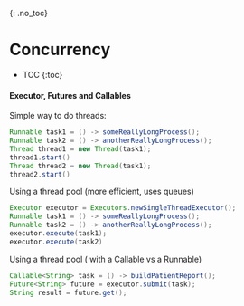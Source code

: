 {: .no_toc}
# Concurrency

- TOC
{:toc}
#### Executor, Futures and Callables

Simple way to do threads:
```java
Runnable task1 = () -> someReallyLongProcess();
Runnable task2 = () -> anotherReallyLongProcess();
Thread thread1 = new Thread(task1);
thread1.start()
Thread thread2 = new Thread(task1);
thread2.start()
```

Using a thread pool (more efficient, uses queues)
```java
Executor executor = Executors.newSingleThreadExecutor();
Runnable task1 = () -> someReallyLongProcess();
Runnable task2 = () -> anotherReallyLongProcess();
executor.execute(task1);
executor.execute(task2)
```

Using a thread pool ( with a Callable vs a Runnable)
```java
Callable<String> task = () -> buildPatientReport();
Future<String> future = executor.submit(task);
String result = future.get();
```
